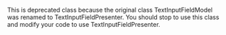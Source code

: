 This is deprecated class because the original class TextInputFieldModel was renamed to TextInputFieldPresenter. You should stop to use this class and modify your code to use TextInputFieldPresenter.